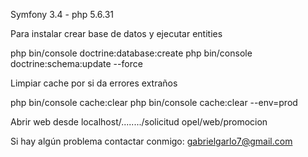 Symfony 3.4 - php 5.6.31

Para instalar crear base de datos y ejecutar entities

php bin/console doctrine:database:create
php bin/console doctrine:schema:update --force

Limpiar cache por si da errores extraños

php bin/console cache:clear
php bin/console cache:clear --env=prod

Abrir web desde localhost/......../solicitud opel/web/promocion

Si hay algún problema contactar conmigo: gabrielgarlo7@gmail.com
